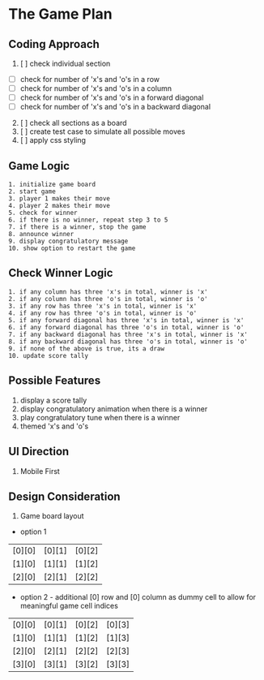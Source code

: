 # The Game Plan

## Coding Approach
1. [ ] check individual section
  - [ ] check for number of 'x's and 'o's in a row
  - [ ] check for number of 'x's and 'o's in a column
  - [ ] check for number of 'x's and 'o's in a forward diagonal
  - [ ] check for number of 'x's and 'o's in a backward diagonal

2. [ ] check all sections as a board
3. [ ] create test case to simulate all possible moves
4. [ ] apply css styling



## Game Logic
```
1. initialize game board
2. start game
3. player 1 makes their move
4. player 2 makes their move
5. check for winner
6. if there is no winner, repeat step 3 to 5
7. if there is a winner, stop the game
8. announce winner
9. display congratulatory message
10. show option to restart the game
```

## Check Winner Logic

```
1. if any column has three 'x's in total, winner is 'x'
2. if any column has three 'o's in total, winner is 'o'
3. if any row has three 'x's in total, winner is 'x'
4. if any row has three 'o's in total, winner is 'o'
5. if any forward diagonal has three 'x's in total, winner is 'x'
6. if any forward diagonal has three 'o's in total, winner is 'o'
7. if any backward diagonal has three 'x's in total, winner is 'x'
8. if any backward diagonal has three 'o's in total, winner is 'o'
9. if none of the above is true, its a draw
10. update score tally
```

## Possible Features
1. display a score tally
2. display congratulatory animation when there is a winner
3. play congratulatory tune when there is a winner
4. themed 'x's and 'o's

## UI Direction
1. Mobile First

## Design Consideration
1. Game board layout
- option 1 

|     |     |     |
| --- | --- | --- |
| [0][0] | [0][1] | [0][2] |
| [1][0] | [1][1] | [1][2] |
| [2][0] | [2][1] | [2][2] |

- option 2 - additional [0] row and [0] column as dummy cell to allow for meaningful game cell indices

|     |     |     |     |
| --- | --- | --- | --- |
| [0][0] | [0][1] | [0][2] | [0][3] |
| [1][0] | [1][1] | [1][2] | [1][3] |
| [2][0] | [2][1] | [2][2] | [2][3] |
| [3][0] | [3][1] | [3][2] | [3][3] |
